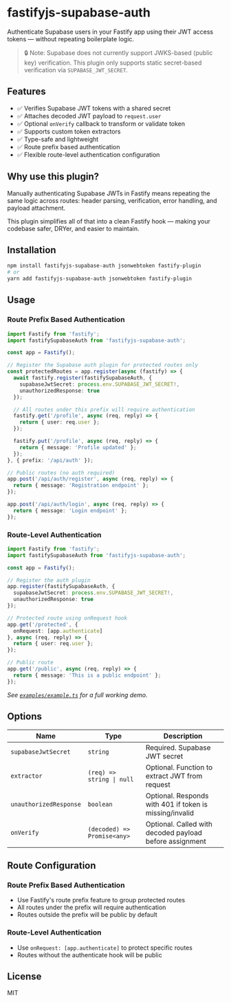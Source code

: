 # fastifyjs-supabase-auth

Authenticate Supabase users in your Fastify app using their JWT access tokens — without repeating boilerplate logic.

> 🔒 Note: Supabase does not currently support JWKS-based (public key) verification. This plugin only supports static secret-based verification via `SUPABASE_JWT_SECRET`.

## Features
- ✅ Verifies Supabase JWT tokens with a shared secret
- ✅ Attaches decoded JWT payload to `request.user`
- ✅ Optional `onVerify` callback to transform or validate token
- ✅ Supports custom token extractors
- ✅ Type-safe and lightweight
- ✅ Route prefix based authentication
- ✅ Flexible route-level authentication configuration

## Why use this plugin?

Manually authenticating Supabase JWTs in Fastify means repeating the same logic across routes: header parsing, verification, error handling, and payload attachment.

This plugin simplifies all of that into a clean Fastify hook — making your codebase safer, DRYer, and easier to maintain.

## Installation

```bash
npm install fastifyjs-supabase-auth jsonwebtoken fastify-plugin
# or
yarn add fastifyjs-supabase-auth jsonwebtoken fastify-plugin
```

## Usage

### Route Prefix Based Authentication

```ts
import Fastify from 'fastify';
import fastifySupabaseAuth from 'fastifyjs-supabase-auth';

const app = Fastify();

// Register the Supabase auth plugin for protected routes only
const protectedRoutes = app.register(async (fastify) => {
  await fastify.register(fastifySupabaseAuth, {
    supabaseJwtSecret: process.env.SUPABASE_JWT_SECRET!,
    unauthorizedResponse: true
  });

  // All routes under this prefix will require authentication
  fastify.get('/profile', async (req, reply) => {
    return { user: req.user };
  });

  fastify.put('/profile', async (req, reply) => {
    return { message: 'Profile updated' };
  });
}, { prefix: '/api/auth' });

// Public routes (no auth required)
app.post('/api/auth/register', async (req, reply) => {
  return { message: 'Registration endpoint' };
});

app.post('/api/auth/login', async (req, reply) => {
  return { message: 'Login endpoint' };
});
```

### Route-Level Authentication

```ts
import Fastify from 'fastify';
import fastifySupabaseAuth from 'fastifyjs-supabase-auth';

const app = Fastify();

// Register the auth plugin
app.register(fastifySupabaseAuth, {
  supabaseJwtSecret: process.env.SUPABASE_JWT_SECRET!,
  unauthorizedResponse: true
});

// Protected route using onRequest hook
app.get('/protected', {
  onRequest: [app.authenticate]
}, async (req, reply) => {
  return { user: req.user };
});

// Public route
app.get('/public', async (req, reply) => {
  return { message: 'This is a public endpoint' };
});
```

_See [`examples/example.ts`](examples/example.ts) for a full working demo._

## Options

| Name                   | Type                             | Description                                               |
|------------------------|----------------------------------|-----------------------------------------------------------|
| `supabaseJwtSecret`    | `string`                         | Required. Supabase JWT secret                             |
| `extractor`            | `(req) => string \| null`         | Optional. Function to extract JWT from request            |
| `unauthorizedResponse`| `boolean`                         | Optional. Responds with 401 if token is missing/invalid   |
| `onVerify`             | `(decoded) => Promise<any>`      | Optional. Called with decoded payload before assignment   |

## Route Configuration

### Route Prefix Based Authentication
- Use Fastify's route prefix feature to group protected routes
- All routes under the prefix will require authentication
- Routes outside the prefix will be public by default

### Route-Level Authentication
- Use `onRequest: [app.authenticate]` to protect specific routes
- Routes without the authenticate hook will be public

## License

MIT
